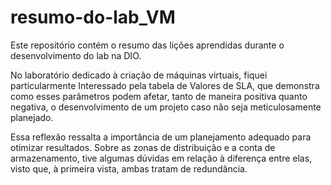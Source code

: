 # resumo-do-lab_VM
Este repositório contém o resumo das lições aprendidas durante o desenvolvimento do lab na DIO.

No laboratório dedicado à criação de máquinas virtuais, fiquei particularmente Interessado pela tabela de Valores de SLA, que demonstra como esses parâmetros podem afetar, tanto de maneira positiva quanto negativa, o desenvolvimento de um projeto caso não seja meticulosamente planejado.

Essa reflexão ressalta a importância de um planejamento adequado para otimizar resultados. 
Sobre as zonas de distribuição e a conta de armazenamento, tive algumas dúvidas em relação à diferença entre elas, visto que, à primeira vista, ambas tratam de redundância.
